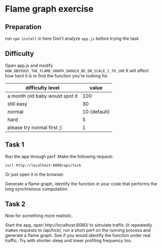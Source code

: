 # Flame graph exercise

## Preparation

run `npm install` in here
Don't analyze `app.js` before trying the task

## Difficulty
Open app.js and modify `HOW_OBVIOUS_THE_FLAME_GRAPH_SHOULD_BE_ON_SCALE_1_TO_100`
It will affect how hard it is to find the function you're looking for.

difficulty level | value
--- | ---
a month old baby would spot it | 100
still easy | 30
normal | 10 (default)
hard | 5
please try normal first ;) | 1

## Task 1
Run the app through perf. Make the following request:
```
curl http://localhost:8080/api/tick
```
Or just open it in the browser.

Generate a flame graph, identify the function in your code that performs the long synchronous computation.

## Task 2
Now for something more realistic.

Start the app, open http://localhost:8080/ to simulate traffic (it repeatedly makes requests to /api/tick), run a short perf on the running process and generate a flame graph. See if you would identify the function under real traffic. Try with shorter sleep and lower profiling frequency too.
